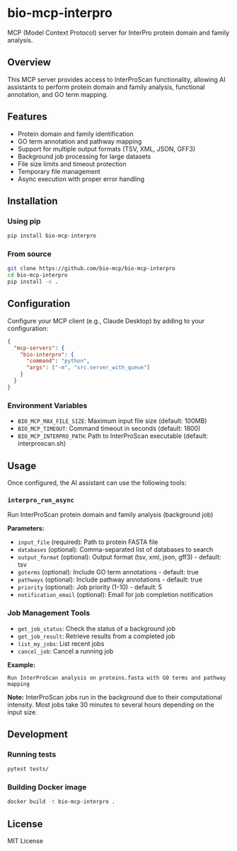# bio-mcp-interpro

MCP (Model Context Protocol) server for InterPro protein domain and family analysis.

## Overview

This MCP server provides access to InterProScan functionality, allowing AI assistants to perform protein domain and family analysis, functional annotation, and GO term mapping.

## Features

- Protein domain and family identification
- GO term annotation and pathway mapping
- Support for multiple output formats (TSV, XML, JSON, GFF3)
- Background job processing for large datasets
- File size limits and timeout protection
- Temporary file management
- Async execution with proper error handling

## Installation

### Using pip

```bash
pip install bio-mcp-interpro
```

### From source

```bash
git clone https://github.com/bio-mcp/bio-mcp-interpro
cd bio-mcp-interpro
pip install -e .
```

## Configuration

Configure your MCP client (e.g., Claude Desktop) by adding to your configuration:

```json
{
  "mcp-servers": {
    "bio-interpro": {
      "command": "python",
      "args": ["-m", "src.server_with_queue"]
    }
  }
}
```

### Environment Variables

- `BIO_MCP_MAX_FILE_SIZE`: Maximum input file size (default: 100MB)
- `BIO_MCP_TIMEOUT`: Command timeout in seconds (default: 1800)
- `BIO_MCP_INTERPRO_PATH`: Path to InterProScan executable (default: interproscan.sh)

## Usage

Once configured, the AI assistant can use the following tools:

### `interpro_run_async`

Run InterProScan protein domain and family analysis (background job)

**Parameters:**
- `input_file` (required): Path to protein FASTA file
- `databases` (optional): Comma-separated list of databases to search
- `output_format` (optional): Output format (tsv, xml, json, gff3) - default: tsv
- `goterms` (optional): Include GO term annotations - default: true
- `pathways` (optional): Include pathway annotations - default: true
- `priority` (optional): Job priority (1-10) - default: 5
- `notification_email` (optional): Email for job completion notification

### Job Management Tools

- `get_job_status`: Check the status of a background job
- `get_job_result`: Retrieve results from a completed job
- `list_my_jobs`: List recent jobs
- `cancel_job`: Cancel a running job

**Example:**
```
Run InterProScan analysis on proteins.fasta with GO terms and pathway mapping
```

**Note:** InterProScan jobs run in the background due to their computational intensity. Most jobs take 30 minutes to several hours depending on the input size.

## Development

### Running tests

```bash
pytest tests/
```

### Building Docker image

```bash
docker build -t bio-mcp-interpro .
```

## License

MIT License